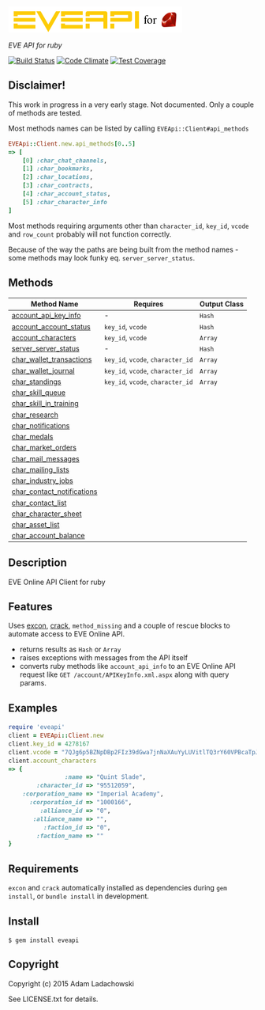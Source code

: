 ![EVEApi for ruby](https://github.com/aladac/eveapi/raw/master/doc/eveapi.png)

*EVE API for ruby*

[![Build Status](https://secure.travis-ci.org/aladac/eveapi.svg?branch=master)](https://travis-ci.org/aladac/eveapi)
[![Code Climate](https://codeclimate.com/github/aladac/eveapi/badges/gpa.svg)](https://codeclimate.com/github/aladac/eveapi)
[![Test Coverage](https://codeclimate.com/github/aladac/eveapi/badges/coverage.svg)](https://codeclimate.com/github/aladac/eveapi/coverage)

## Disclaimer!
This work in progress in a very early stage. Not documented. Only a couple of methods are tested.

Most methods names can be listed by calling `EVEApi::Client#api_methods`
```ruby
EVEApi::Client.new.api_methods[0..5]
=> [
    [0] :char_chat_channels,
    [1] :char_bookmarks,
    [2] :char_locations,
    [3] :char_contracts,
    [4] :char_account_status,
    [5] :char_character_info
]
```
Most methods requiring arguments other than `character_id`, `key_id`, `vcode` and `row_count` probably will not function correctly.

Because of the way the paths are being built from the method names - some methods may look funky eq. `server_server_status`.

## Methods

| Method Name   | Requires      |  Output Class             |
| ------------- | ------------- | ------------- |
| [account_api_key_info](wiki/account_api_key_info) | - | `Hash` |
| [account_account_status](wiki/account_account_status) | `key_id`, `vcode` | `Hash` |
| [account_characters](wiki/account_characters) | `key_id`, `vcode` | `Array` |
| [server_server_status](wiki/server_server_status) | - | `Hash` |
| [char_wallet_transactions](wiki/char_wallet_transactions) | `key_id`, `vcode`, `character_id` | `Array` |
| [char_wallet_journal](wiki/char_wallet_journal) | `key_id`, `vcode`, `character_id` | `Array` |
| [char_standings](wiki/char_standings) | `key_id`, `vcode`, `character_id` | `Array` |
| [char_skill_queue](wiki/char_skill_queue) | | |
| [char_skill_in_training](wiki/char_skill_in_training) | | |
| [char_research](wiki/char_research) | | |
| [char_notifications](wiki/char_notifications) | | |
| [char_medals](wiki/char_medals) | | |
| [char_market_orders](wiki/char_market_orders) | | |
| [char_mail_messages](wiki/char_mail_messages) | | |
| [char_mailing_lists](wiki/char_mailing_lists) | | |
| [char_industry_jobs](wiki/char_industry_jobs) | | |
| [char_contact_notifications](wiki/char_contact_notifications) | | |
| [char_contact_list](wiki/char_contact_list) | | |
| [char_character_sheet](wiki/char_character_sheet) | | |
| [char_asset_list](wiki/char_asset_list) | | |
| [char_account_balance](wiki/char_account_balance) | | |

## Description

EVE Online API Client for ruby

## Features

Uses [excon](https://github.com/excon/excon),  [crack](https://github.com/jnunemaker/crack), `method_missing` and a couple of rescue blocks to automate access to EVE Online API.
- returns results as `Hash` or `Array`
- raises exceptions with messages from the API itself
- converts ruby methods like `account_api_info` to an EVE Online API request like `GET /account/APIKeyInfo.xml.aspx` along with query params.

## Examples

```ruby
require 'eveapi'
client = EVEApi::Client.new
client.key_id = 4278167
client.vcode = "7QJg6p5BZNpDBp2FIz39dGwa7jnNaXAuYyLUVitlTQ3rY60VPBcaTpJVfYIkiW5l"
client.account_characters
=> {
                :name => "Quint Slade",
        :character_id => "95512059",
    :corporation_name => "Imperial Academy",
      :corporation_id => "1000166",
         :alliance_id => "0",
       :alliance_name => "",
          :faction_id => "0",
        :faction_name => ""
}
```

## Requirements
`excon` and `crack` automatically installed as dependencies during `gem install`, or `bundle install` in development.

## Install

    $ gem install eveapi

## Copyright

Copyright (c) 2015 Adam Ladachowski

See LICENSE.txt for details.
